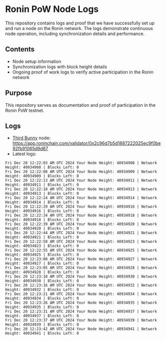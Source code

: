 # Ronin PoW Node Logs

This repository contains logs and proof that we have successfully set up and run a node on the Ronin network. The logs demonstrate continuous node operation, including synchronization details and performance.

## Contents

- Node setup information
- Synchronization logs with block height details
- Ongoing proof of work logs to verify active participation in the Ronin network

## Purpose

This repository serves as documentation and proof of participation in the Ronin PoW testnet.

## Logs

- [Third Bunny](https://thirdbunny.xyz/) node: https://app.roninchain.com/validator/0x2c96d7b5d1887222025ec9f0be92fb91065d9d87
- Latest logs:
```
Fri Dec 20 12:22:03 AM UTC 2024 Your Node Height: 40934908 | Network Height: 40934908 | Blocks Left: 0
Fri Dec 20 12:22:08 AM UTC 2024 Your Node Height: 40934909 | Network Height: 40934909 | Blocks Left: 0
Fri Dec 20 12:22:13 AM UTC 2024 Your Node Height: 40934911 | Network Height: 40934911 | Blocks Left: 0
Fri Dec 20 12:22:18 AM UTC 2024 Your Node Height: 40934913 | Network Height: 40934913 | Blocks Left: 0
Fri Dec 20 12:22:24 AM UTC 2024 Your Node Height: 40934914 | Network Height: 40934914 | Blocks Left: 0
Fri Dec 20 12:22:29 AM UTC 2024 Your Node Height: 40934916 | Network Height: 40934916 | Blocks Left: 0
Fri Dec 20 12:22:34 AM UTC 2024 Your Node Height: 40934918 | Network Height: 40934918 | Blocks Left: 0
Fri Dec 20 12:22:39 AM UTC 2024 Your Node Height: 40934920 | Network Height: 40934920 | Blocks Left: 0
Fri Dec 20 12:22:44 AM UTC 2024 Your Node Height: 40934921 | Network Height: 40934921 | Blocks Left: 0
Fri Dec 20 12:22:50 AM UTC 2024 Your Node Height: 40934923 | Network Height: 40934923 | Blocks Left: 0
Fri Dec 20 12:22:55 AM UTC 2024 Your Node Height: 40934925 | Network Height: 40934925 | Blocks Left: 0
Fri Dec 20 12:23:00 AM UTC 2024 Your Node Height: 40934927 | Network Height: 40934927 | Blocks Left: 0
Fri Dec 20 12:23:05 AM UTC 2024 Your Node Height: 40934928 | Network Height: 40934928 | Blocks Left: 0
Fri Dec 20 12:23:10 AM UTC 2024 Your Node Height: 40934930 | Network Height: 40934930 | Blocks Left: 0
Fri Dec 20 12:23:16 AM UTC 2024 Your Node Height: 40934932 | Network Height: 40934932 | Blocks Left: 0
Fri Dec 20 12:23:21 AM UTC 2024 Your Node Height: 40934934 | Network Height: 40934934 | Blocks Left: 0
Fri Dec 20 12:23:26 AM UTC 2024 Your Node Height: 40934935 | Network Height: 40934935 | Blocks Left: 0
Fri Dec 20 12:23:31 AM UTC 2024 Your Node Height: 40934937 | Network Height: 40934937 | Blocks Left: 0
Fri Dec 20 12:23:37 AM UTC 2024 Your Node Height: 40934939 | Network Height: 40934939 | Blocks Left: 0
Fri Dec 20 12:23:42 AM UTC 2024 Your Node Height: 40934941 | Network Height: 40934941 | Blocks Left: 0
```
